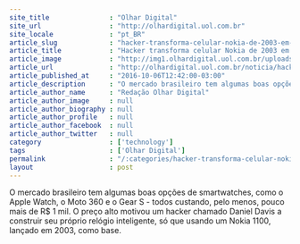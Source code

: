 ```yaml
---
site_title               : "Olhar Digital"
site_url                 : "http://olhardigital.uol.com.br"
site_locale              : "pt_BR"
article_slug             : "hacker-transforma-celular-nokia-de-2003-em-um-relogio-inteligente"
article_title            : "Hacker transforma celular Nokia de 2003 em um relógio 'inteligente'"
article_image            : "http://img1.olhardigital.uol.com.br/uploads/acervo_imagens/2016/10/20161006122847_660_420.jpg"
article_url              : "http://olhardigital.uol.com.br/noticia/hacker-transforma-celular-nokia-de-2003-em-um-relogio-inteligente/62833"
article_published_at     : "2016-10-06T12:42:00-03:00"
article_description      : "O mercado brasileiro tem algumas boas opções de smartwatches, como o Apple Watch, o Moto 360 e o Gear S - todos custando, pelo menos, pouco mais de R$ 1 mil. O preço alto motivou um hacker chamado Daniel Davis a construir seu próprio relógio inteligente, só que usando um Nokia 1100, lançado em 2003, como base."
article_author_name      : "Redação Olhar Digital"
article_author_image     : null
article_author_biography : null
article_author_profile   : null
article_author_facebook  : null
article_author_twitter   : null
category                 : ['technology']
tags                     : ['Olhar Digital']
permalink                : "/:categories/hacker-transforma-celular-nokia-de-2003-em-um-relogio-inteligente/"
layout                   : post
---
```


O mercado brasileiro tem algumas boas opções de smartwatches, como o Apple Watch, o Moto 360 e o Gear S - todos custando, pelo menos, pouco mais de R$ 1 mil. O preço alto motivou um hacker chamado Daniel Davis a construir seu próprio relógio inteligente, só que usando um Nokia 1100, lançado em 2003, como base.

